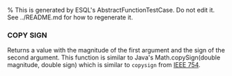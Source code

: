 % This is generated by ESQL's AbstractFunctionTestCase. Do not edit it. See ../README.md for how to regenerate it.

### COPY SIGN
Returns a value with the magnitude of the first argument and the sign of the second argument.
This function is similar to Java's Math.copySign(double magnitude, double sign) which is
similar to `copysign` from [IEEE 754](https://en.wikipedia.org/wiki/IEEE_754).
